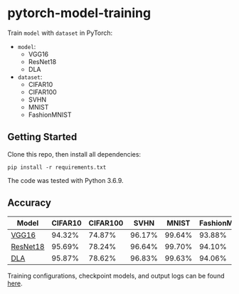 # pytorch-model-training

Train `model` with `dataset` in PyTorch:
- `model`:
    - VGG16
    - ResNet18
    - DLA
- `dataset`:
    - CIFAR10
    - CIFAR100
    - SVHN
    - MNIST
    - FashionMNIST

## Getting Started
Clone this repo, then install all dependencies:
```
pip install -r requirements.txt
```
The code was tested with Python 3.6.9.

## Accuracy
| Model             | CIFAR10   | CIFAR100  | SVHN  | MNIST | FashionMNIST  |
| ----------------- | --------- | --------- | ----- | ----- | ------------- |
| [VGG16](https://arxiv.org/abs/1409.1556)      | 94.32%    | 74.87%    | 96.17%    | 99.64%    | 93.88%    |
| [ResNet18](https://arxiv.org/abs/1512.03385)  | 95.69%    | 78.24%    | 96.64%    | 99.70%    | 94.10%    |
| [DLA](https://arxiv.org/pdf/1707.06484.pdf)   | 95.87%    | 78.62%    | 96.83%    | 99.63%    | 94.06%    |

Training configurations, checkpoint models, and output logs can be found [here](https://drive.google.com/drive/folders/1ElZTzo-PAht4uwOsYotIyrd4kVisY1jV?usp=sharing).
